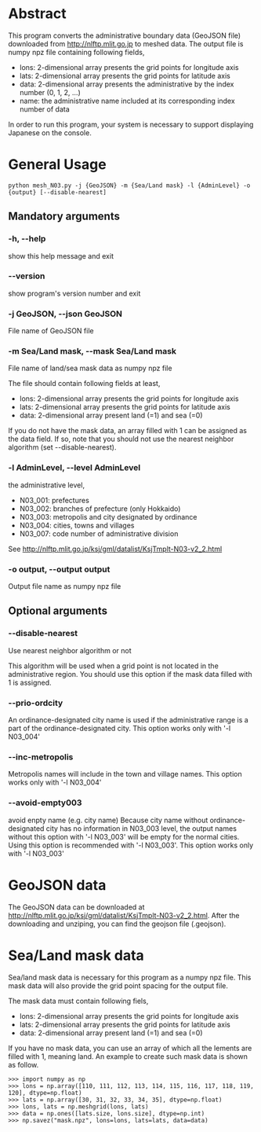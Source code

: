 # Abstract

This program converts the administrative boundary data (GeoJSON file) downloaded from http://nlftp.mlit.go.jp to meshed data.
The output file is numpy npz file containing following fields, 
- lons: 2-dimensional array presents the grid points for longitude axis 
- lats: 2-dimensional array presents the grid points for latitude axis 
- data: 2-dimensional array presents the administrative by the index number (0, 1, 2, ...) 
- name: the administrative name included at its corresponding index number of data

In order to run this program, your system is necessary to support displaying Japanese on the console.

# General Usage

```
python mesh_N03.py -j {GeoJSON} -m {Sea/Land mask} -l {AdminLevel} -o {output} [--disable-nearest]
```

## Mandatory arguments

  ### -h, --help            
  
  show this help message and exit
  
  ### --version             
  
  show program's version number and exit
  
  ### -j GeoJSON, --json GeoJSON
  
  File name of GeoJSON file
  
  ### -m Sea/Land mask, --mask Sea/Land mask
  
  File name of land/sea mask data as numpy npz file 
  
  The file should contain following fields at least, 
  - lons: 2-dimensional array presents the grid points for longitude axis 
  - lats: 2-dimensional array presents the grid points for latitude axis 
  - data: 2-dimensional array present land (=1) and sea (=0) 
  
  If you do not have the mask data, an array filled with 1 can be assigned as the data field. 
  If so, note that you should not use the nearest neighbor algorithm (set --disable-nearest).
  
  ### -l AdminLevel, --level AdminLevel 
  
  the administrative level, 
  
  
  - N03_001: prefectures
  - N03_002: branches of prefecture (only Hokkaido)
  - N03_003: metropolis and city designated by ordinance 
  - N03_004: cities, towns and villages 
  - N03_007: code number of administrative division 
  
  See http://nlftp.mlit.go.jp/ksj/gml/datalist/KsjTmplt-N03-v2_2.html
  
  ### -o output, --output output
  
  Output file name as numpy npz file
  
  ## Optional arguments
  
  ### --disable-nearest     
  
  Use nearest neighbor algorithm or not 
  
  This algorithm will be used when a grid point is not located in the administrative region. 
  You should use this option if the mask data filled with 1 is assigned.

  ### --prio-ordcity

  An ordinance-designated city name is used if the administrative range is a part of the ordinance-designated city. 
  This option works only with '-l N03_004'

  ### --inc-metropolis

  Metropolis names will include in the town and village names.
  This option works only with '-l N03_004'

  ### --avoid-empty003

  avoid enpty name (e.g. city name)
  Because city name without ordinance-designated city has no information in N03_003 level,
  the output names without this option with '-l N03_003' will be empty for the normal cities.
  Using this option is recommended with '-l N03_003'.
  This option works only with '-l N03_003'

# GeoJSON data

The GeoJSON data can be downloaded at http://nlftp.mlit.go.jp/ksj/gml/datalist/KsjTmplt-N03-v2_2.html.
After the downloading and unziping, you can find the geojson file (.geojson).

# Sea/Land mask data

Sea/land mask data is necessary for this program as a numpy npz file.
This mask data will also provide the grid point spacing for the output file.

The mask data must contain following fiels,
 - lons: 2-dimensional array presents the grid points for longitude axis 
 - lats: 2-dimensional array presents the grid points for latitude axis 
 - data: 2-dimensional array present land (=1) and sea (=0) 
  
 If you have no mask data, you can use an array of which all the lements are filled with 1, meaning land.
 An example to create such mask data is shown as follow.
 
 ```
 >>> import numpy as np
 >>> lons = np.array([110, 111, 112, 113, 114, 115, 116, 117, 118, 119, 120], dtype=np.float)
 >>> lats = np.array([30, 31, 32, 33, 34, 35], dtype=np.float)
 >>> lons, lats = np.meshgrid(lons, lats)
 >>> data = np.ones([lats.size, lons.size], dtype=np.int)
 >>> np.savez("mask.npz", lons=lons, lats=lats, data=data)
 ```
 

